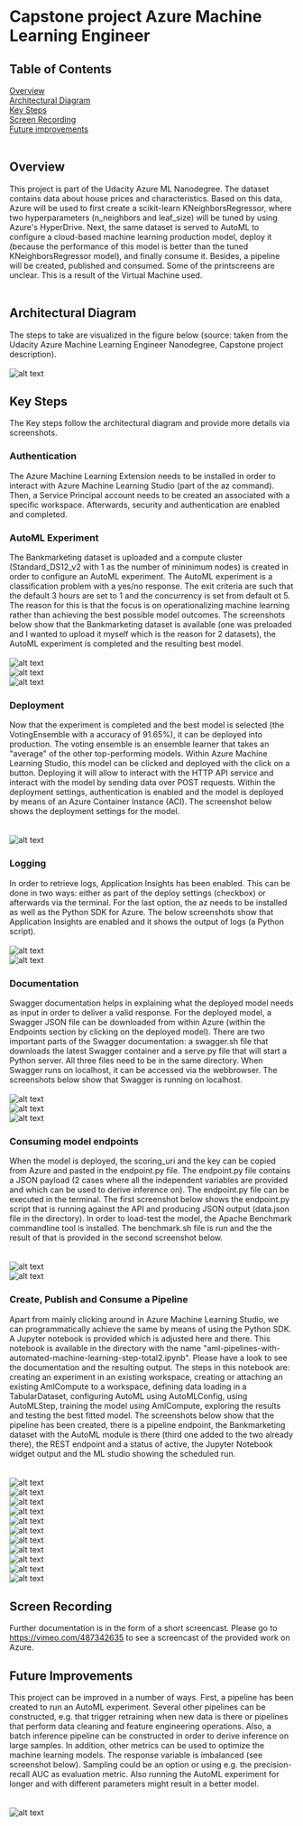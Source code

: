 # Capstone project Azure Machine Learning Engineer 

## Table of Contents  
[Overview](#overview)  
[Architectural Diagram](#architecture) <br>
[Key Steps](#key_steps) <br> 
[Screen Recording](#recording) <br>
[Future improvements](#future) <br>
<br>   

<a name="overview"/>

## Overview
This project is part of the Udacity Azure ML Nanodegree. The dataset contains data about house prices and characteristics. Based on this data, Azure will be used to first create a scikit-learn KNeighborsRegressor, where two hyperparameters (n_neighbors and leaf_size) will be tuned by using Azure's HyperDrive. Next, the same dataset is served to AutoML to configure a cloud-based machine learning production model, deploy it (because the performance of this model is better than the tuned KNeighborsRegressor model), and finally consume it. Besides, a pipeline will be created, published and consumed. Some of the printscreens are unclear. This is a result of the Virtual Machine used.   
<br>

<a name="architecture"/>

## Architectural Diagram
The steps to take are visualized in the figure below (source: taken from the Udacity Azure Machine Learning Engineer Nanodegree, Capstone project description).
<br>
<br>
![alt text](https://github.com/sparks-ai/Capstone_MLE_Azure/blob/main/Images/capstone-diagram_Udacity.png)
<br>

<a name="key_steps"/>

## Key Steps
The Key steps follow the architectural diagram and provide more details via screenshots. 
<br>

### Authentication
The Azure Machine Learning Extension needs to be installed in order to interact with Azure Machine Learning Studio (part of the az command). Then, a Service Principal account needs to be created an associated with a specific workspace. Afterwards, security and authentication are enabled and completed. 
<br>

### AutoML Experiment
The Bankmarketing dataset is uploaded and a compute cluster (Standard_DS12_v2 with 1 as the number of mininimum nodes) is created in order to configure an AutoML experiment. The AutoML experiment is a classification problem with a yes/no response. The exit criteria are such that the default 3 hours are set to 1 and the concurrency is set from default ot 5. The reason for this is that the focus is on operationalizing machine learning rather than achieving the best possible model outcomes. The screenshots below show that the Bankmarketing dataset is available (one was preloaded and I wanted to upload it myself which is the reason for 2 datasets), the AutoML experiment is completed and the resulting best model.
<br>
<br>
![alt text](https://github.com/sparks-ai/MLOps_Azure/blob/master/Images/AutoML_Registered_Datasets.png)
<br>
![alt text](https://github.com/sparks-ai/MLOps_Azure/blob/master/Images/AutoML_experiment_completed_2.png)
<br>
![alt text](https://github.com/sparks-ai/MLOps_Azure/blob/master/Images/AutoML_best_model1.png)
<br>

### Deployment
Now that the experiment is completed and the best model is selected (the VotingEnsemble with a accuracy of 91.65%), it can be deployed into production. The voting ensemble is an ensemble learner that takes an "average" of the other top-performing models. Within Azure Machine Learning Studio, this model can be clicked and deployed with the click on a button. Deploying it will allow to interact with the HTTP API service and interact with the model by sending data over POST requests. Within the deployment settings, authentication is enabled and the model is deployed by means of an Azure Container Instance (ACI). The screenshot below shows the deployment settings for the model.    
<br>
<br>
![alt text](https://github.com/sparks-ai/MLOps_Azure/blob/master/Images/Deployment.png)
<br>

### Logging
In order to retrieve logs, Application Insights has been enabled. This can be done in two ways: either as part of the deploy settings (checkbox) or afterwards via the terminal. For the last option, the az needs to be installed as well as the Python SDK for Azure. The below screenshots show that Application Insights are enabled and it shows the output of logs (a Python script). 
<br>
<br>
![alt text](https://github.com/sparks-ai/MLOps_Azure/blob/master/Images/ApplicationInsights_enabled.png)
<br>
![alt text](https://github.com/sparks-ai/MLOps_Azure/blob/master/Images/LogsPY.png)
<br>

### Documentation
Swagger documentation helps in explaining what the deployed model needs as input in order to deliver a valid response. For the deployed model, a Swagger JSON file can be downloaded from within Azure (within the Endpoints section by clicking on the deployed model). There are two important parts of the Swagger documentation: a swagger.sh file that downloads the latest Swagger container and a serve.py file that will start a Python server. All three files need to be in the same directory. When Swagger runs on localhost, it can be accessed via the webbrowser. The screenshots below show that Swagger is running on localhost. 
<br>
<br>
![alt text](https://github.com/sparks-ai/MLOps_Azure/blob/master/Images/Swagger_contents1.png)
<br>
![alt text](https://github.com/sparks-ai/MLOps_Azure/blob/master/Images/Swagger_contents2.png)
<br>
![alt text](https://github.com/sparks-ai/MLOps_Azure/blob/master/Images/Swagger_contents3.png)
<br>

### Consuming model endpoints
When the model is deployed, the scoring_uri and the key can be copied from Azure and pasted in the endpoint.py file. The endpoint.py file contains a JSON payload (2 cases where all the independent variables are provided and which can be used to derive inference on). The endpoint.py file can be executed in the terminal. The first screenshot below shows the endpoint.py script that is running against the API and producing JSON output (data.json file in the directory). In order to load-test the model, the Apache Benchmark commandline tool is installed. The benchmark.sh file is run and the the result of that is provided in the second screenshot below.  
<br>
<br>
![alt text](https://github.com/sparks-ai/MLOps_Azure/blob/master/Images/EndpointPY_results.png)
<br>
![alt text](https://github.com/sparks-ai/MLOps_Azure/blob/master/Images/ApacheBenchmark.png)
<br>

### Create, Publish and Consume a Pipeline
Apart from mainly clicking around in Azure Machine Learning Studio, we can programmatically achieve the same by means of using the Python SDK. A Jupyter notebook is provided which is adjusted here and there. This notebook is available in the directory with the name "aml-pipelines-with-automated-machine-learning-step-total2.ipynb". Please have a look to see the documentation and the resulting output. The steps in this notebook are: creating an experiment in an existing workspace, creating or attaching an existing AmlCompute to a workspace, defining data loading in a TabularDataset, configuring AutoML using AutoMLConfig, using AutoMLStep, training the model using AmlCompute, exploring the results and testing the best fitted model. The screenshots below show that the pipeline has been created, there is a pipeline endpoint, the Bankmarketing dataset with the AutoML module is there (third one added to the two already there), the REST endpoint and a status of active, the Jupyter Notebook widget output and the ML studio showing the scheduled run.  
<br>
<br>
![alt text](https://github.com/sparks-ai/MLOps_Azure/blob/master/Images/Extra_pipeline_running.png)
<br>
![alt text](https://github.com/sparks-ai/MLOps_Azure/blob/master/Images/Pipeline_created.png)
<br>
![alt text](https://github.com/sparks-ai/MLOps_Azure/blob/master/Images/Bankmarketing_Dataset_AutoML_module.png)
<br>
![alt text](https://github.com/sparks-ai/MLOps_Azure/blob/master/Images/Pipeline_endpoint.png)
<br>
![alt text](https://github.com/sparks-ai/MLOps_Azure/blob/master/Images/Pipeline_endpoint2.png)
<br>
![alt text](https://github.com/sparks-ai/MLOps_Azure/blob/master/Images/Extra_Pipeline_MLOps_project.png)
<br>
![alt text](https://github.com/sparks-ai/MLOps_Azure/blob/master/Images/Extra_Pipeline_completed.png)
<br>
![alt text](https://github.com/sparks-ai/MLOps_Azure/blob/master/Images/AutoML_experiment_completed_2.png)
<br>
![alt text](https://github.com/sparks-ai/MLOps_Azure/blob/master/Images/Widget_1.png)
<br>
![alt text](https://github.com/sparks-ai/MLOps_Azure/blob/master/Images/Best_model.png)
<br>
![alt text](https://github.com/sparks-ai/MLOps_Azure/blob/master/Images/Performance_model.png)
<br>

<a name="recording"/>

## Screen Recording
Further documentation is in the form of a short screencast. Please go to https://vimeo.com/487342635 to see a screencast of the provided work on Azure. 
<br>

<a name="future"/>

## Future Improvements
This project can be improved in a number of ways. First, a pipeline has been created to run an AutoML experiment. Several other pipelines can be constructed, e.g. that trigger retraining when new data is there or pipelines that perform data cleaning and feature engineering operations. Also, a batch inference pipeline can be constructed in order to derive inference on large samples. In addition, other metrics can be used to optimize the machine learning models. The response variable is imbalanced (see screenshot below). Sampling could be an option or using e.g. the precision-recall AUC as evaluation metric. Also running the AutoML experiment for longer and with different parameters might result in a better model.  
<br>
<br>
![alt text](https://github.com/sparks-ai/MLOps_Azure/blob/master/Images/Standout_class_imbalance.png)
<br>
